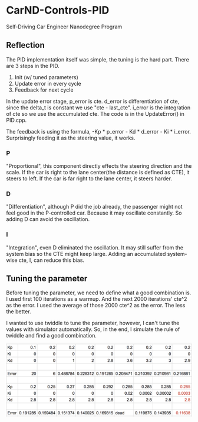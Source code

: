 # CarND-Controls-PID
Self-Driving Car Engineer Nanodegree Program

## Reflection

The PID implementation itself was simple, the tuning is the hard part. There are 3 steps in the PID.

1. Init (w/ tuned parameters)
2. Update error in every cycle
3. Feedback for next cycle

In the update error stage, p_error is cte. d_error is differentiation of cte, since the delta_t is constant we use "cte - last_cte". i_error is the integration of cte so we use the accumulated cte. The code is in the UpdateError() in PID.cpp.

The feedback is using the formula, -Kp * p_error - Kd * d_error  - Ki * i_error. Surprisingly feeding it as the steering value, it works.

### P

"Proportional", this component directly effects the steering direction and the scale. If the car is right to the lane center(the distance is defined as CTE), it steers to left. If the car is far right to the lane center, it steers harder.

### D

"Differentiation", although P did the job already, the passenger might not feel good in the P-controlled car. Because it may oscillate constantly. So adding D can avoid the oscillation.

### I

"Integration", even D eliminated the oscillation. It may still suffer from the system bias so the CTE might keep large. Adding an accumulated system-wise cte, I, can reduce this bias.


## Tuning the parameter

Before tuning the parameter, we need to define what a good combination is. I used first 100 iterations as a warmup. And the next 2000 iterations' cte^2 as the error. I used the average of those 2000 cte^2 as the error. The less the better.

I wanted to use twiddle to tune the parameter, however, I can't tune the values with simulator automatically. So, in the end, I simulate the rule of twiddle and find a good combination.

![Parameter table](/parameter_table.png)